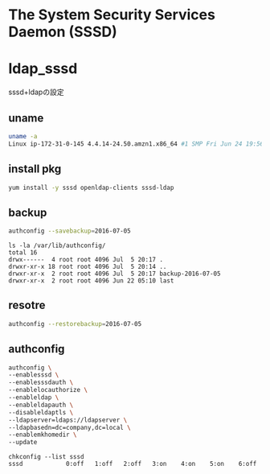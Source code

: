 The System Security Services Daemon (SSSD)
==========================================

# ldap_sssd
sssd+ldapの設定


uname
----
```bash
uname -a
Linux ip-172-31-0-145 4.4.14-24.50.amzn1.x86_64 #1 SMP Fri Jun 24 19:56:04 UTC 2016 x86_64 x86_64 x86_64 GNU/Linux
```
install pkg
----
```bash
yum install -y sssd openldap-clients sssd-ldap
```

backup
----
```bash
authconfig --savebackup=2016-07-05
```

```
ls -la /var/lib/authconfig/
total 16
drwx------  4 root root 4096 Jul  5 20:17 .
drwxr-xr-x 18 root root 4096 Jul  5 20:14 ..
drwxr-xr-x  2 root root 4096 Jul  5 20:17 backup-2016-07-05
drwxr-xr-x  2 root root 4096 Jun 22 05:10 last
```

resotre
---
```bash
authconfig --restorebackup=2016-07-05
```

authconfig
---
```bash
authconfig \
--enablesssd \
--enablesssdauth \
--enablelocauthorize \
--enableldap \
--enableldapauth \
--disableldaptls \
--ldapserver=ldaps://ldapserver \
--ldapbasedn=dc=company,dc=local \
--enablemkhomedir \
--update
```

```
chkconfig --list sssd
sssd            0:off   1:off   2:off   3:on    4:on    5:on    6:off
```
